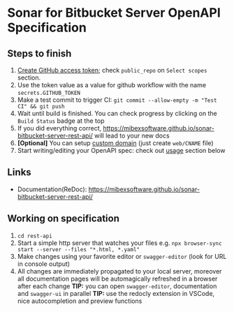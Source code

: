 # Sonar for Bitbucket Server OpenAPI Specification

## Steps to finish

1. [Create GitHub access token](https://help.github.com/articles/creating-an-access-token-for-command-line-use/); check `public_repo` on `Select scopes` section.
2. Use the token value as a value for github workflow with the name `secrets.GITHUB_TOKEN`
3. Make a test commit to trigger CI: `git commit --allow-empty -m "Test CI" && git push`
4. Wait until build is finished. You can check progress by clicking on the `Build Status` badge at the top
5. If you did everything correct, https://mibexsoftware.github.io/sonar-bitbucket-server-rest-api/ will lead to your new docs
6. **[Optional]** You can setup [custom domain](https://help.github.com/articles/using-a-custom-domain-with-github-pages/) (just create `web/CNAME` file)
7. Start writing/editing your OpenAPI spec: check out [usage](#usage) section below

## Links

- Documentation(ReDoc): https://mibexsoftware.github.io/sonar-bitbucket-server-rest-api/

## Working on specification

1. `cd rest-api` 
2. Start a simple http server that watches your files e.g. `npx browser-sync start --server --files "*.html, *.yaml"`
3. Make changes using your favorite editor or `swagger-editor` (look for URL in console output)
4. All changes are immediately propagated to your local server, moreover all documentation pages will be automagically refreshed in a browser after each change
**TIP:** you can open `swagger-editor`, documentation and `swagger-ui` in parallel
**TIP:** use the redocly extension in VSCode, nice autocompletion and preview functions
